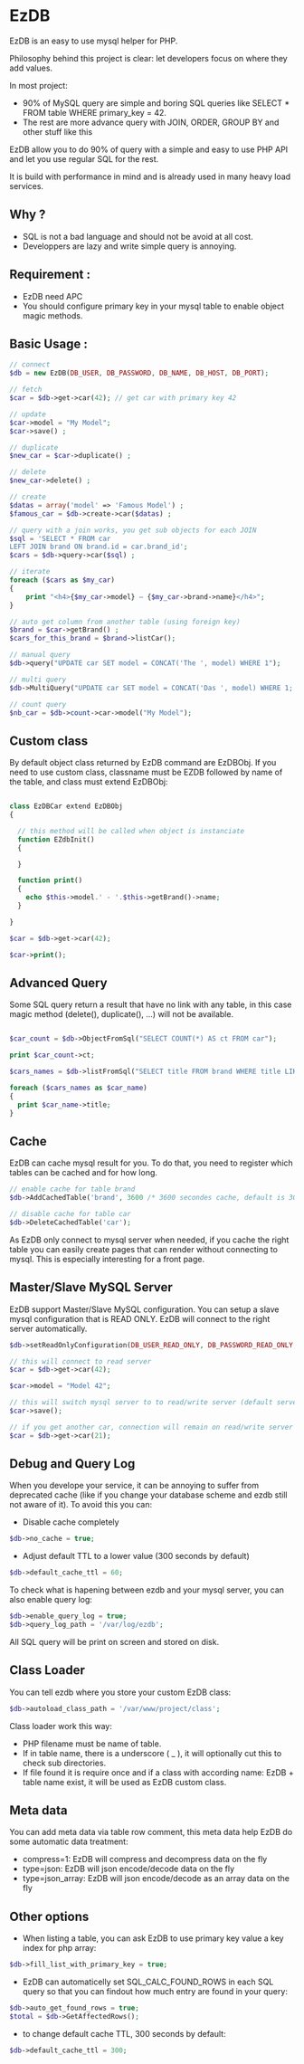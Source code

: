 EzDB
====

EzDB is an easy to use mysql helper for PHP.

Philosophy behind this project is clear: let developers focus on where they add values.

In most project:
 - 90% of MySQL query are simple and boring SQL queries like SELECT * FROM table WHERE primary_key = 42.
 - The rest are more advance query with JOIN, ORDER, GROUP BY and other stuff like this

EzDB allow you to do 90% of query with a simple and easy to use PHP API and let you use regular SQL for the rest.

It is build with performance in mind and is already used in many heavy load services.

Why ?
-------

 - SQL is not a bad language and should not be avoid at all cost.
 - Developpers are lazy and write simple query is annoying.

Requirement :
-------

 - EzDB need APC
 - You should configure primary key in your mysql table to enable object magic methods.

Basic Usage :
-------

```php
// connect
$db = new EzDB(DB_USER, DB_PASSWORD, DB_NAME, DB_HOST, DB_PORT);

// fetch
$car = $db->get->car(42); // get car with primary key 42

// update
$car->model = "My Model";
$car->save() ;

// duplicate
$new_car = $car->duplicate() ;

// delete
$new_car->delete() ; 

// create
$datas = array('model' => 'Famous Model') ;
$famous_car = $db->create->car($datas) ;

// query with a join works, you get sub objects for each JOIN
$sql = 'SELECT * FROM car
LEFT JOIN brand ON brand.id = car.brand_id';
$cars = $db->query->car($sql) ;

// iterate
foreach ($cars as $my_car)
{
	print "<h4>{$my_car->model} – {$my_car->brand->name}</h4>";
}

// auto get column from another table (using foreign key)
$brand = $car->getBrand() ;
$cars_for_this_brand = $brand->listCar();

// manual query
$db->query("UPDATE car SET model = CONCAT('The ', model) WHERE 1");

// multi query
$db->MultiQuery("UPDATE car SET model = CONCAT('Das ', model) WHERE 1; UPDATE car SET model = CONCAT('Le ', model) WHERE 1");

// count query
$nb_car = $db->count->car->model("My Model");

```

Custom class
-------

By default object class returned by EzDB command are EzDBObj. If you need to use custom class, classname must be EZDB followed by name of the table, and class must extend EzDBObj:

```php

class EzDBCar extend EzDBObj
{

  // this method will be called when object is instanciate
  function EZdbInit()
  {

  }

  function print()
  {
    echo $this->model.' - '.$this->getBrand()->name;
  }

}

$car = $db->get->car(42);

$car->print();
```

Advanced Query
-------

Some SQL query return a result that have no link with any table, in this case magic method (delete(), duplicate(), ...) will not be available.

```php

$car_count = $db->ObjectFromSql("SELECT COUNT(*) AS ct FROM car");

print $car_count->ct;

$cars_names = $db->listFromSql("SELECT title FROM brand WHERE title LIKE 'p%' ORDER BY title");

foreach ($cars_names as $car_name)
{
  print $car_name->title;
}
```

Cache
-------

EzDB can cache mysql result for you. To do that, you need to register which tables can be cached and for how long.

```php
// enable cache for table brand 
$db->AddCachedTable('brand', 3600 /* 3600 secondes cache, default is 300 */);

// disable cache for table car 
$db->DeleteCachedTable('car');
```

As EzDB only connect to mysql server when needed, if you cache the right table you can easily create pages that can render without connecting to mysql. This is especially interesting for a front page.

Master/Slave MySQL Server
-------

EzDB support Master/Slave MySQL configuration. You can setup a slave mysql configuration that is READ ONLY. EzDB will connect to the right server automatically.

```php
$db->setReadOnlyConfiguration(DB_USER_READ_ONLY, DB_PASSWORD_READ_ONLY, DB_NAME_READ_ONLY, DB_HOST_READ_ONLY, DB_PORT_READ_ONLY);

// this will connect to read server
$car = $db->get->car(42);

$car->model = "Model 42";

// this will switch mysql server to to read/write server (default server)
$car->save();

// if you get another car, connection will remain on read/write server
$car = $db->get->car(21);

```

Debug and Query Log
-------

When you develope your service, it can be annoying to suffer from deprecated cache (like if you change your database scheme and ezdb still not aware of it).
To avoid this you can:
 - Disable cache completely
```php
$db->no_cache = true;
```
 - Adjust default TTL to a lower value (300 seconds by default)
```php
$db->default_cache_ttl = 60;
```

To check what is hapening between ezdb and your mysql server, you can also enable query log:
```php
$db->enable_query_log = true;
$db->query_log_path = '/var/log/ezdb';
```

All SQL query will be print on screen and stored on disk.

Class Loader
-------

You can tell ezdb where you store your custom EzDB class:
```php
$db->autoload_class_path = '/var/www/project/class';
```
Class loader work this way:
 - PHP filename must be name of table.
 - If in table name, there is a underscore ( _ ), it will optionally cut this to check sub directories.
 - If file found it is require once and if a class with according name: EzDB + table name exist, it will be used as EzDB custom class.

Meta data
-------

You can add meta data via table row comment, this meta data help EzDB do some automatic data treatment:

 - compress=1: EzDB will compress and decompress data on the fly
 - type=json: EzDB will json encode/decode data on the fly
 - type=json_array: EzDB will json encode/decode as an array data on the fly

Other options
-------
 - When listing a table, you can ask EzDB to use primary key value a key index for php array:
```php
$db->fill_list_with_primary_key = true;
```
 - EzDB can automaticelly set SQL_CALC_FOUND_ROWS in each SQL query so that you can findout how much entry are found in your query:
```php
$db->auto_get_found_rows = true;
$total = $db->GetAffectedRows();
```
- to change default cache TTL, 300 seconds by default:
```php
$db->default_cache_ttl = 300;
```
